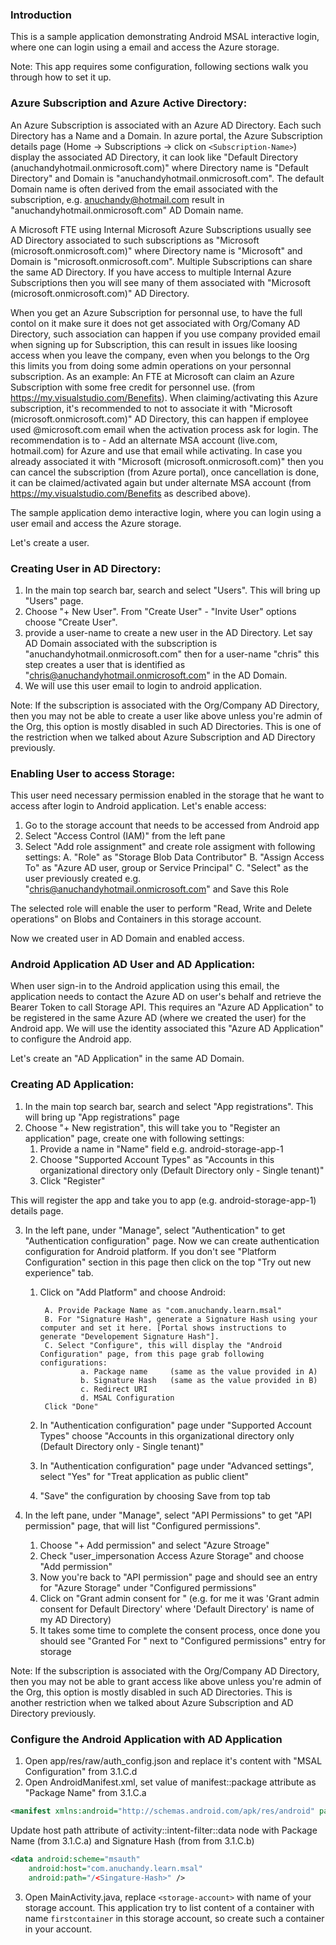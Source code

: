

### Introduction

This is a sample application demonstrating Android MSAL interactive login, where one can login using a email and access the Azure storage.

Note: This app requires some configuration, following sections walk you through how to set it up.

### Azure Subscription and Azure Active Directory:

An Azure Subscription is associated with an Azure AD Directory. Each such Directory has a Name and a Domain. In azure portal, the Azure Subscription details page 
(Home -> Subscriptions -> click on `<Subscription-Name>`) display the associated AD Directory, it can look like "Default Directory (anuchandyhotmail.onmicrosoft.com)" where Directory name is "Default Directory" and Domain is "anuchandyhotmail.onmicrosoft.com". The default Domain name is often derived from the email associated with the subscription, e.g. anuchandy@hotmail.com
result in "anuchandyhotmail.onmicrosoft.com" AD Domain name.

A Microsoft FTE using Internal Microsoft Azure Subscriptions usually see AD Directory associated to such subscriptions as "Microsoft (microsoft.onmicrosoft.com)" where Directory name 
is "Microsoft" and Domain is "microsoft.onmicrosoft.com". Multiple Subscriptions can share the same AD Directory. If you have access to multiple Internal Azure Subscriptions
then you will see many of them associated with "Microsoft (microsoft.onmicrosoft.com)" AD Directory.

When you get an Azure Subscription for personnal use, to have the full contol on it make sure it does not get associated with Org/Comany AD Directory, such association can happen if you use
company provided email when signing up for Subscription, this can result in issues like loosing access when you leave the company, even when you belongs to the Org this limits you from doing some admin operations on your personnal subscription. As an example: An FTE at Microsoft can claim an Azure Subscription with some free credit for personnel use. (from https://my.visualstudio.com/Benefits). When claiming/activating this Azure subscription, it's recommended to not to associate it with "Microsoft (microsoft.onmicrosoft.com)" AD Directory, this can happen if employee used 
@microsoft.com email when the activation process ask for login. The recommendation is to - Add an alternate MSA account (live.com, hotmail.com) for Azure and use that email while activating. In case you already associated it with "Microsoft (microsoft.onmicrosoft.com)" then you can cancel the subscription (from Azure portal), once cancellation is done, it can be claimed/activated again but under alternate MSA account (from https://my.visualstudio.com/Benefits as described above).


The sample application demo interactive login, where you can login using a user email and access the Azure storage. 

Let's create a user.

### Creating User in AD Directory: 

1. In the main top search bar, search and select "Users". This will bring up "Users" page.
2. Choose "+ New User". From "Create User" - "Invite User" options choose "Create User".
3. provide a user-name to create a new user in the AD Directory. Let say AD Domain associated with the subscription is "anuchandyhotmail.onmicrosoft.com" then for a user-name "chris" this step creates
   a user that is identified as "chris@anuchandyhotmail.onmicrosoft.com" in the AD Domain.
4. We will use this user email to login to android application.

Note: If the subscription is associated with the Org/Company AD Directory, then you may not be able to create a user like above unless you're admin of the Org, this option is mostly disabled in such AD Directories. This is one of
the restriction when we talked about Azure Subscription and AD Directory previously.

### Enabling User to access Storage:

This user need necessary permission enabled in the storage that he want to access after login to Android application. Let's enable access:

1. Go to the storage account that needs to be accessed from Android app
2. Select "Access Control (IAM)" from the left pane
3. Select "Add role assignment" and create role assigment with following settings:
    A. "Role" as "Storage Blob Data Contributor"
    B. "Assign Access To" as "Azure AD user, group or Service Principal"
    C. "Select" as the user previously created e.g. "chris@anuchandyhotmail.onmicrosoft.com"
 and Save this Role

The selected role will enable the user to perform "Read, Write and Delete operations" on Blobs and Containers in this storage account.

Now we created user in AD Domain and enabled access.

### Android Application AD User and AD Application: 

When user sign-in to the Android application using this email, the application needs to contact the Azure AD on user's behalf and retrieve the Bearer Token to call Storage API.
This requires an "Azure AD Application" to be registered in the same Azure AD (where we created the user) for the Android app. We will use the identity associated this 
"Azure AD Application" to configure the Android app.

Let's create an "AD Application" in the same AD Domain.
 
### Creating AD Application: 

1. In the main top search bar, search and select "App registrations". This will bring up "App registrations" page
2. Choose "+ New registration", this will take you to "Register an application" page, create one with following settings:
     1. Provide a name in "Name" field e.g. android-storage-app-1
     2. Choose "Supported Account Types" as "Accounts in this organizational directory only (Default Directory only - Single tenant)"
     3. Click "Register"

This will register the app and take you to app (e.g. android-storage-app-1) details page.

3. In the left pane, under "Manage", select "Authentication" to get "Authentication configuration" page. Now we can create authentication configuration for 
    Android platform. If you don't see "Platform Configuration" section in this page then click on the top "Try out new experience" tab.
    1. Click on "Add Platform" and choose Android:
        
            A. Provide Package Name as "com.anuchandy.learn.msal"
            B. For "Signature Hash", generate a Signature Hash using your computer and set it here. [Portal shows instructions to generate "Developement Signature Hash"].
            C. Select "Configure", this will display the "Android Configuration" page, from this page grab following configurations:
                    a. Package name     (same as the value provided in A)
                    b. Signature Hash   (same as the value provided in B)
                    c. Redirect URI
                    d. MSAL Configuration
            Click "Done"
    2. In "Authentication configuration" page under "Supported Account Types" choose "Accounts in this organizational directory only (Default Directory only - Single tenant)"
    3. In "Authentication configuration" page under "Advanced settings", select "Yes" for "Treat application as public client"
    4. "Save" the configuration by choosing Save from top tab

4. In the left pane, under "Manage", select "API Permissions" to get "API permission" page, that will list "Configured permissions".
    1. Choose "+ Add permission" and select "Azure Stroage"
    2. Check "user_impersonation Access Azure Storage" and choose "Add permission"
    3. Now you're back to "API permission" page and should see an entry for "Azure Storage" under "Configured permissions"
    4. Click on "Grant admin consent for <AD Directory Name>" (e.g. for me it was 'Grant admin consent for Default Directory' where 'Default Directory' is name of my AD Directory)
    5. It takes some time to complete the consent process, once done you should see "Granted For <AD Directory Name>" next to "Configured permissions" entry for storage

Note: If the subscription is associated with the Org/Company AD Directory, then you may not be able to grant access like above unless you're admin of the Org, this option is mostly disabled in such AD Directories. This is another restriction when we talked about Azure Subscription and AD Directory previously.

### Configure the Android Application with AD Application

1. Open app/res/raw/auth_config.json and replace it's content with "MSAL Configuration" from 3.1.C.d
2. Open AndroidManifest.xml, set value of manifest::package attribute as "Package Name" from 3.1.C.a

```xml
<manifest xmlns:android="http://schemas.android.com/apk/res/android" package="com.anuchandy.learn.msal">
```

Update host path attribute of activity::intent-filter::data node with Package Name (from 3.1.C.a) and Signature Hash (from from 3.1.C.b)

```xml
<data android:scheme="msauth"
    android:host="com.anuchandy.learn.msal"
    android:path="/<Singature-Hash>" />
```

3. Open MainActivity.java, replace `<storage-account>` with name of your storage account.
   This application try to list content of a container with name `firstcontainer` in this storage account, so create such a container in your account. 





